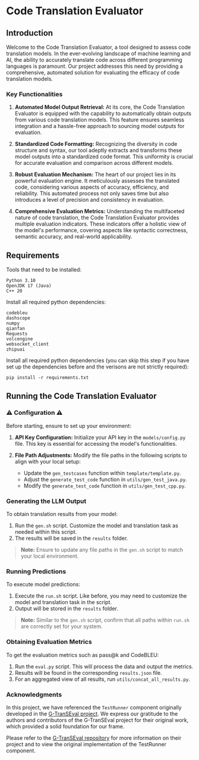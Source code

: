 # Code Translation Evaluator

## Introduction

Welcome to the Code Translation Evaluator, a tool designed to assess code translation models. In the ever-evolving landscape of machine learning and AI, the ability to accurately translate code across different programming languages is paramount. Our project addresses this need by providing a comprehensive, automated solution for evaluating the efficacy of code translation models.

### Key Functionalities

1. **Automated Model Output Retrieval:** At its core, the Code Translation Evaluator is equipped with the capability to automatically obtain outputs from various code translation models. This feature ensures seamless integration and a hassle-free approach to sourcing model outputs for evaluation.

2. **Standardized Code Formatting:** Recognizing the diversity in code structure and syntax, our tool adeptly extracts and transforms these model outputs into a standardized code format. This uniformity is crucial for accurate evaluation and comparison across different models.

3. **Robust Evaluation Mechanism:** The heart of our project lies in its powerful evaluation engine. It meticulously assesses the translated code, considering various aspects of accuracy, efficiency, and reliability. This automated process not only saves time but also introduces a level of precision and consistency in evaluation.

4. **Comprehensive Evaluation Metrics:** Understanding the multifaceted nature of code translation, the Code Translation Evaluator provides multiple evaluation indicators. These indicators offer a holistic view of the model's performance, covering aspects like syntactic correctness, semantic accuracy, and real-world applicability.

## Requirements
Tools that need to be installed:
```
Python 3.10
OpenJDK 17 (Java)
C++ 20
```
Install all required python dependencies:
```
codebleu
dashscope
numpy
qianfan
Requests
volcengine
websocket_client
zhipuai
```
Install all required python dependencies (you can skip this step if you have set up the dependencies before and the verisons are not strictly required):
```
pip install -r requirements.txt
```

## Running the Code Translation Evaluator

### ⚠️ Configuration ⚠️
Before starting, ensure to set up your environment:

1. **API Key Configuration:** Initialize your API key in the `models/config.py` file. This key is essential for accessing the model's functionalities.

2. **File Path Adjustments:** Modify the file paths in the following scripts to align with your local setup:
    - Update the `gen_testcases` function within `template/template.py`.
    - Adjust the `generate_test_code` function in `utils/gen_test_java.py`.
    - Modify the `generate_test_code` function in `utils/gen_test_cpp.py`.

### Generating the LLM Output
To obtain translation results from your model:

1. Run the `gen.sh` script. Customize the model and translation task as needed within this script.
2. The results will be saved in the `results` folder.

> **Note:** Ensure to update any file paths in the `gen.sh` script to match your local environment.

### Running Predictions
To execute model predictions:

1. Execute the `run.sh` script. Like before, you may need to customize the model and translation task in the script.
2. Output will be stored in the `results` folder.

> **Note:** Similar to the `gen.sh` script, confirm that all paths within `run.sh` are correctly set for your system.

### Obtaining Evaluation Metrics
To get the evaluation metrics such as pass@k and CodeBLEU:

1. Run the `eval.py` script. This will process the data and output the metrics.
2. Results will be found in the corresponding `results.json` file.
3. For an aggregated view of all results, run `utils/concat_all_results.py`.

### Acknowledgments
In this project, we have referenced the `TestRunner` component originally developed in the [G-TranSEval project](https://github.com/polyeval/g-transeval). We express our gratitude to the authors and contributors of the G-TranSEval project for their original work, which provided a solid foundation for our frame. 

Please refer to the [G-TranSEval repository](https://github.com/polyeval/g-transeval) for more information on their project and to view the original implementation of the TestRunner component.

